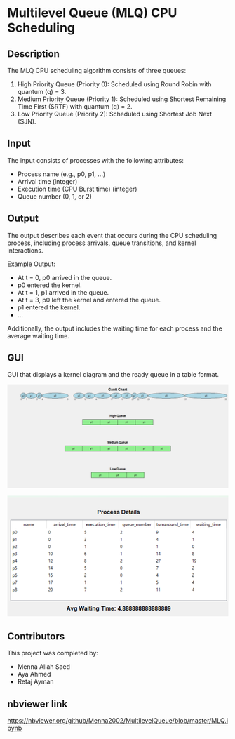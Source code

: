 # Multilevel Queue (MLQ) CPU Scheduling

## Description
The MLQ CPU scheduling algorithm consists of three queues:
1. High Priority Queue (Priority 0): Scheduled using Round Robin with quantum (q) = 3.
2. Medium Priority Queue (Priority 1): Scheduled using Shortest Remaining Time First (SRTF) with quantum (q) = 2.
3. Low Priority Queue (Priority 2): Scheduled using Shortest Job Next (SJN).

## Input
The input consists of processes with the following attributes:
- Process name (e.g., p0, p1, ...)
- Arrival time (integer)
- Execution time (CPU Burst time) (integer)
- Queue number (0, 1, or 2)

## Output
The output describes each event that occurs during the CPU scheduling process, including process arrivals, queue transitions, and kernel interactions.

Example Output:
- At t = 0, p0 arrived in the queue.
- p0 entered the kernel.
- At t = 1, p1 arrived in the queue.
- At t = 3, p0 left the kernel and entered the queue.
- p1 entered the kernel.
- ...

Additionally, the output includes the waiting time for each process and the average waiting time.

## GUI
GUI that displays a kernel diagram and the ready queue in a table format.

![kernel](GUI/kernel.png)

![details](GUI/details.png)

## Contributors
This project was completed by:
- Menna Allah Saed
- Aya Ahmed
- Retaj Ayman

## nbviewer link
https://nbviewer.org/github/Menna2002/MultilevelQueue/blob/master/MLQ.ipynb
